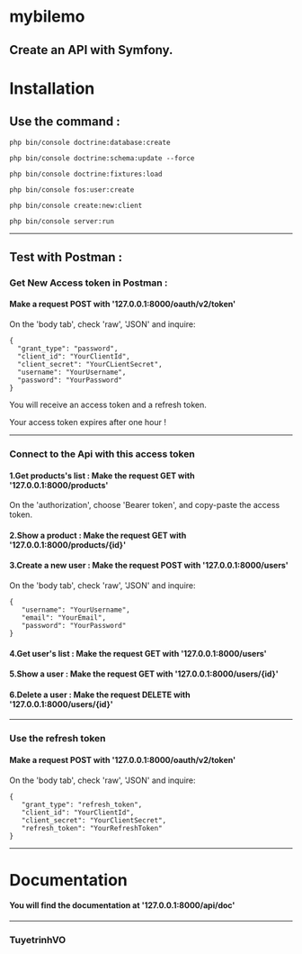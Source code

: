 # mybilemo

## Create an API with Symfony.


# Installation

## Use the command :

    php bin/console doctrine:database:create

    php bin/console doctrine:schema:update --force

    php bin/console doctrine:fixtures:load

    php bin/console fos:user:create

    php bin/console create:new:client

    php bin/console server:run


-------------------

## Test with Postman :

### Get New Access token in Postman :

####  Make a request POST with '127.0.0.1:8000/oauth/v2/token'

On the 'body tab', check 'raw', 'JSON' and inquire:

    {
      "grant_type": "password",
      "client_id": "YourClientId",
      "client_secret": "YourCLientSecret",
      "username": "YourUsername",
      "password": "YourPassword"
    }

You will receive an access token and a refresh token.

Your access token expires after one hour !

--------------

### Connect to the Api with this access token

#### 1.Get products's list : Make the request GET with '127.0.0.1:8000/products'

On the 'authorization', choose 'Bearer token', and copy-paste the access token.

#### 2.Show a product : Make the request GET with '127.0.0.1:8000/products/{id}'

#### 3.Create a new user : Make the request POST with '127.0.0.1:8000/users'
On the 'body tab', check 'raw', 'JSON' and inquire:

    {
       "username": "YourUsername",
       "email": "YourEmail",
       "password": "YourPassword"
    }

#### 4.Get user's list : Make the request GET with '127.0.0.1:8000/users'

#### 5.Show a user : Make the request GET with '127.0.0.1:8000/users/{id}'

#### 6.Delete a user : Make the request DELETE with '127.0.0.1:8000/users/{id}'

---------------

### Use the refresh token

#### Make a request POST with '127.0.0.1:8000/oauth/v2/token'

On the 'body tab', check 'raw', 'JSON' and inquire:

    {
       "grant_type": "refresh_token",
       "client_id": "YourClientId",
       "client_secret": "YourClientSecret",
       "refresh_token": "YourRefreshToken"
    }

--------------

# Documentation

#### You will find the documentation at '127.0.0.1:8000/api/doc'

--------------

### TuyetrinhVO
